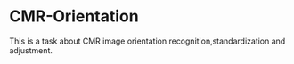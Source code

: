 # CMR-Orientation
This is a task about CMR image orientation recognition,standardization and adjustment.
